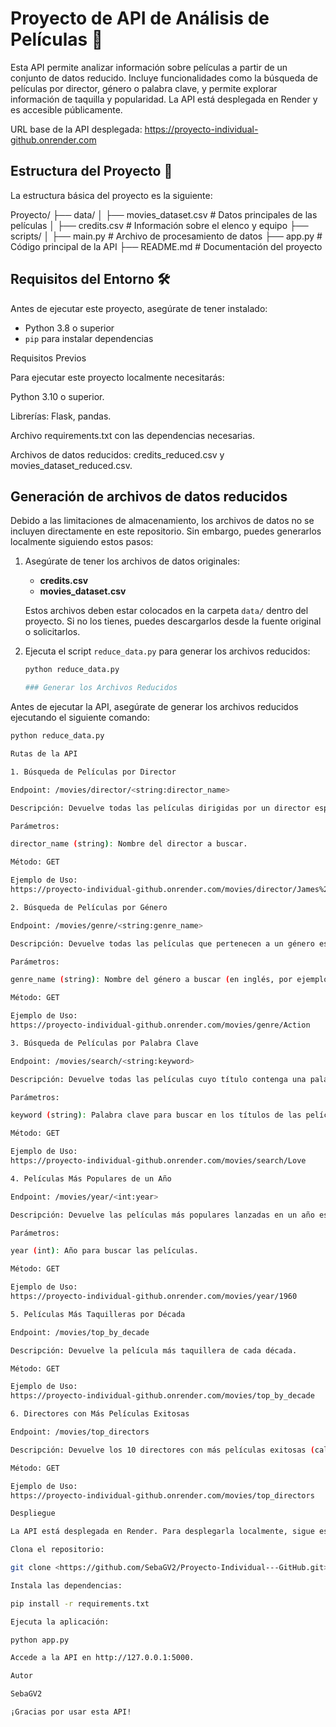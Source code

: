 # Proyecto de API de Análisis de Películas 🎥

Esta API permite analizar información sobre películas a partir de un conjunto de datos reducido. Incluye funcionalidades como la búsqueda de películas por director, género o palabra clave, y permite explorar información de taquilla y popularidad. La API está desplegada en Render y es accesible públicamente.

URL base de la API desplegada:
https://proyecto-individual-github.onrender.com

## Estructura del Proyecto 📁

La estructura básica del proyecto es la siguiente:

Proyecto/ 
├── data/
│ ├── movies_dataset.csv # Datos principales de las películas 
│ ├── credits.csv # Información sobre el elenco y equipo 
├── scripts/
│ ├── main.py # Archivo de procesamiento de datos 
├── app.py # Código principal de la API 
├── README.md # Documentación del proyecto


## Requisitos del Entorno 🛠️

Antes de ejecutar este proyecto, asegúrate de tener instalado:

- Python 3.8 o superior
- `pip` para instalar dependencias

Requisitos Previos

Para ejecutar este proyecto localmente necesitarás:

Python 3.10 o superior.

Librerías: Flask, pandas.

Archivo requirements.txt con las dependencias necesarias.

Archivos de datos reducidos: credits_reduced.csv y movies_dataset_reduced.csv.


## Generación de archivos de datos reducidos

Debido a las limitaciones de almacenamiento, los archivos de datos no se incluyen directamente en este repositorio. Sin embargo, puedes generarlos localmente siguiendo estos pasos:

1. Asegúrate de tener los archivos de datos originales:
   - **credits.csv**
   - **movies_dataset.csv**

   Estos archivos deben estar colocados en la carpeta `data/` dentro del proyecto. Si no los tienes, puedes descargarlos desde la fuente original o solicitarlos.

2. Ejecuta el script `reduce_data.py` para generar los archivos reducidos:
   ```bash
   python reduce_data.py

   ### Generar los Archivos Reducidos

Antes de ejecutar la API, asegúrate de generar los archivos reducidos ejecutando el siguiente comando:

```bash
python reduce_data.py

Rutas de la API

1. Búsqueda de Películas por Director

Endpoint: /movies/director/<string:director_name>

Descripción: Devuelve todas las películas dirigidas por un director específico.

Parámetros:

director_name (string): Nombre del director a buscar.

Método: GET

Ejemplo de Uso:
https://proyecto-individual-github.onrender.com/movies/director/James%20Cameron

2. Búsqueda de Películas por Género

Endpoint: /movies/genre/<string:genre_name>

Descripción: Devuelve todas las películas que pertenecen a un género específico.

Parámetros:

genre_name (string): Nombre del género a buscar (en inglés, por ejemplo, Action, Drama).

Método: GET

Ejemplo de Uso:
https://proyecto-individual-github.onrender.com/movies/genre/Action

3. Búsqueda de Películas por Palabra Clave

Endpoint: /movies/search/<string:keyword>

Descripción: Devuelve todas las películas cuyo título contenga una palabra clave específica.

Parámetros:

keyword (string): Palabra clave para buscar en los títulos de las películas.

Método: GET

Ejemplo de Uso:
https://proyecto-individual-github.onrender.com/movies/search/Love

4. Películas Más Populares de un Año

Endpoint: /movies/year/<int:year>

Descripción: Devuelve las películas más populares lanzadas en un año específico.

Parámetros:

year (int): Año para buscar las películas.

Método: GET

Ejemplo de Uso:
https://proyecto-individual-github.onrender.com/movies/year/1960

5. Películas Más Taquilleras por Década

Endpoint: /movies/top_by_decade

Descripción: Devuelve la película más taquillera de cada década.

Método: GET

Ejemplo de Uso:
https://proyecto-individual-github.onrender.com/movies/top_by_decade

6. Directores con Más Películas Exitosas

Endpoint: /movies/top_directors

Descripción: Devuelve los 10 directores con más películas exitosas (calificación > 7).

Método: GET

Ejemplo de Uso:
https://proyecto-individual-github.onrender.com/movies/top_directors

Despliegue

La API está desplegada en Render. Para desplegarla localmente, sigue estos pasos:

Clona el repositorio:

git clone <https://github.com/SebaGV2/Proyecto-Individual---GitHub.git>

Instala las dependencias:

pip install -r requirements.txt

Ejecuta la aplicación:

python app.py

Accede a la API en http://127.0.0.1:5000.

Autor

SebaGV2

¡Gracias por usar esta API!

